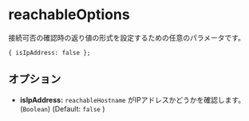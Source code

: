 reachableOptions
================

接続可否の確認時の返り値の形式を設定するための任意のパラメータです。

    { isIpAddress: false };

オプション
-------

- __isIpAddress:__ `reachableHostname` がIPアドレスかどうかを確認します。(`Boolean`) (Default: `false` )